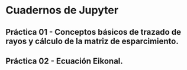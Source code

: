 # Cuadernos de Jupyter

## **Práctica 01** - Conceptos básicos de trazado de rayos y cálculo de la matriz de esparcimiento. 

## **Práctica 02** - Ecuación Eikonal.

